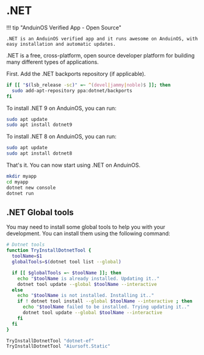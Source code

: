 # .NET

!!! tip "AnduinOS Verified App - Open Source"

    .NET is an AnduinOS verified app and it runs awesome on AnduinOS, with easy installation and automatic updates.

.NET is a free, cross-platform, open source developer platform for building many different types of applications.

First. Add the .NET backports repository (if applicable).

```bash
if [[ "$(lsb_release -sc)" =~ ^(devel|jammy|noble)$ ]]; then
  sudo add-apt-repository ppa:dotnet/backports
fi
```

To install .NET 9 on AnduinOS, you can run:

```bash
sudo apt update
sudo apt install dotnet9
```

To install .NET 8 on AnduinOS, you can run:

```bash
sudo apt update
sudo apt install dotnet8
```

That's it. You can now start using .NET on AnduinOS.

```bash
mkdir myapp
cd myapp
dotnet new console
dotnet run
```

## .NET Global tools

You may need to install some global tools to help you with your development. You can install them using the following command:

```bash
# Dotnet tools
function TryInstallDotnetTool {
  toolName=$1
  globalTools=$(dotnet tool list --global)

  if [[ $globalTools =~ $toolName ]]; then
    echo "$toolName is already installed. Updating it.." 
    dotnet tool update --global $toolName --interactive
  else
    echo "$toolName is not installed. Installing it.."
    if ! dotnet tool install --global $toolName --interactive ; then
      echo "$toolName failed to be installed. Trying updating it.."
      dotnet tool update --global $toolName --interactive
    fi
  fi
}

TryInstallDotnetTool "dotnet-ef"
TryInstallDotnetTool "Aiursoft.Static"
```
